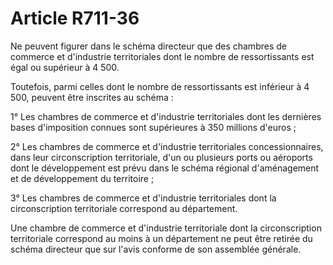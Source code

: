 # Article R711-36

<p>Ne peuvent figurer dans le schéma directeur que des chambres de commerce et d'industrie territoriales dont le nombre de ressortissants est égal ou supérieur à 4 500. </p><p>Toutefois, parmi celles dont le nombre de ressortissants est inférieur à 4 500, peuvent être inscrites au schéma : </p><p>1° Les chambres de commerce et d'industrie territoriales dont les dernières bases d'imposition connues sont supérieures à 350 millions d'euros ; </p><p>2° Les chambres de commerce et d'industrie territoriales concessionnaires, dans leur circonscription territoriale, d'un ou plusieurs ports ou aéroports dont le développement est prévu dans le schéma régional d'aménagement et de développement du territoire ; </p><p>3° Les chambres de commerce et d'industrie territoriales dont la circonscription territoriale correspond au département. </p><p>Une chambre de commerce et d'industrie territoriale dont la circonscription territoriale correspond au moins à un département ne peut être retirée du schéma directeur que sur l'avis conforme de son assemblée générale.</p>
